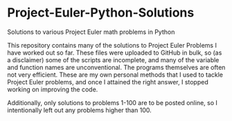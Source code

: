 # Project-Euler-Python-Solutions
Solutions to various Project Euler math problems in Python

This repository contains many of the solutions to Project Euler Problems I have worked out so far.  These files were uploaded to GitHub in bulk, so (as a disclaimer) some of the scripts are incomplete, and many of the variable and function names are unconventional.  The programs themselves are often not very efficient.  These are my own personal methods that I used to tackle Project Euler problems, and once I attained the right answer, I stopped working on improving the code.

Additionally, only solutions to problems 1-100 are to be posted online, so I intentionally left out any problems higher than 100.
